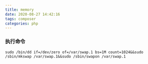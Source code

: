 ```yaml
---
title: memory
date: 2020-08-27 14:42:16
tags: composer
categories: php
---
```

###  执行命令





```
sudo /bin/dd if=/dev/zero of=/var/swap.1 bs=1M count=1024&&sudo /sbin/mkswap /var/swap.1&&sudo /sbin/swapon /var/swap.1
```